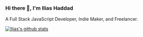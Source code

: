 ### Hi there 👋, I'm Ilias Haddad

A Full Stack JavaScript Developer, Indie Maker, and Freelancer.

[![Ilias's github stats](https://github-readme-stats.vercel.app/api?username=iliashad)](https://github.com/anuraghazra/github-readme-stats)



